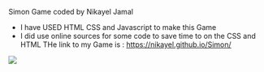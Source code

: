 Simon Game coded by Nikayel Jamal

- I have USED HTML CSS and Javascript to make this Game
- I did use online sources for some code to save time to on the CSS and HTML
  THe link to my Game is : https://nikayel.github.io/Simon/

<img src="Screen Shot 2023-06-29 at 12.34.13 PM"/>
